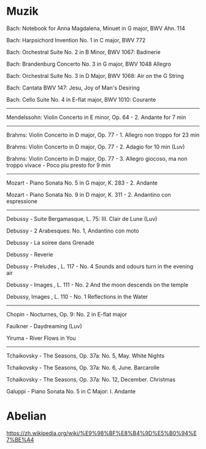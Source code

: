# Muzik

Bach: Notebook for Anna Magdalena, Minuet in G major, BWV Ahn. 114

Bach: Harpsichord Invention No. 1 in C major, BWV 772 

Bach: Orchestral Suite No. 2 in B Minor, BWV 1067: Badinerie

Bach: Brandenburg Concerto No. 3 in G major, BWV 1048 Allegro

Bach:  Orchestral Suite No. 3 in D Major, BWV 1068: Air on the G String

Bach: Cantata BWV 147: Jesu, Joy of Man's Desiring

Bach: Cello Suite No. 4 in E-flat major, BWV 1010: Courante

-------------------------------------------------------------------------

Mendelssohn: Violin Concerto in E minor, Op. 64 - 2. Andante for 7 min

-------------------------------------------------------------------------

Brahms: Violin Concerto in D major, Op. 77 - 1. Allegro non troppo for 23 min

Brahms: Violin Concerto in D major, Op. 77 - 2. Adagio for 10 min (Luv)

Brahms: Violin Concerto in D major, Op. 77 - 3. Allegro giocoso, ma non troppo vivace - Poco piu presto for 9 min

-------------------------------------------------------------------------

Mozart - Piano Sonata No. 5 in G major, K. 283 - 2. Andante

Mozart - Piano Sonata No. 9 in D major, K. 311 - 2. Andantino con espressione

-------------------------------------------------------------------------

Debussy - Suite Bergamasque, L. 75: III. Clair de Lune (Luv)

Debussy - 2 Arabesques: No. 1, Andantino con moto

Debussy - La soiree dans Grenade

Debussy - Reverie

Debussy - Preludes , L. 117 - No. 4 Sounds and odours turn in the evening air

Debussy - Images , L. 111 - No. 2 And the moon descends on the temple

Debussy, Images , L. 110 - No. 1 Reflections in the Water

-------------------------------------------------------------------------

Chopin - Nocturnes, Op. 9: No. 2 in E-flat major 

Faulkner - Daydreaming (Luv)

Yiruma - River Flows in You 

-------------------------------------------------------------------------

Tchaikovsky - The Seasons, Op. 37a: No. 5, May. White Nights 

Tchaikovsky - The Seasons, Op. 37a: No. 6, June. Barcarolle 

Tchaikovsky - The Seasons, Op. 37a: No. 12, December. Christmas 

Galuppi - Piano Sonata No. 5 in C Major: I. Andante 

# Abelian 

https://zh.wikipedia.org/wiki/%E9%98%BF%E8%B4%9D%E5%B0%94%E7%BE%A4



